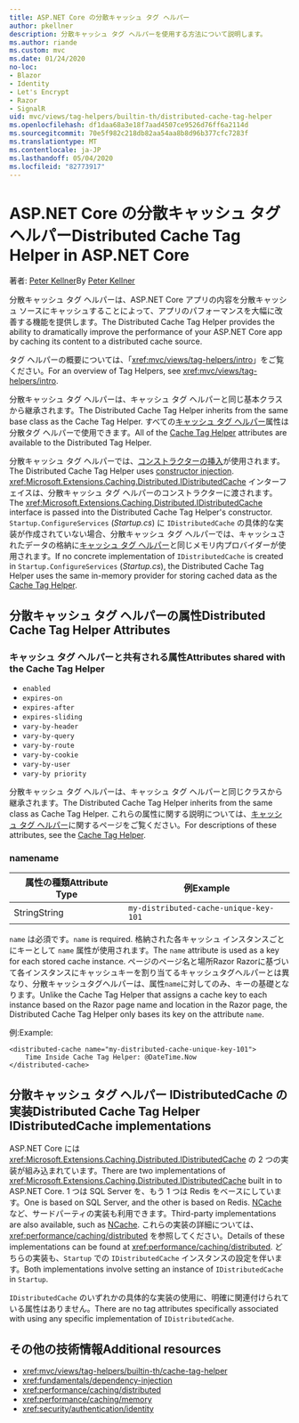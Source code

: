 ```yaml
---
title: ASP.NET Core の分散キャッシュ タグ ヘルパー
author: pkellner
description: 分散キャッシュ タグ ヘルパーを使用する方法について説明します。
ms.author: riande
ms.custom: mvc
ms.date: 01/24/2020
no-loc:
- Blazor
- Identity
- Let's Encrypt
- Razor
- SignalR
uid: mvc/views/tag-helpers/builtin-th/distributed-cache-tag-helper
ms.openlocfilehash: df1daa68a3e18f7aad4507ce9526d76ff6a2114d
ms.sourcegitcommit: 70e5f982c218db82aa54aa8b8d96b377cfc7283f
ms.translationtype: MT
ms.contentlocale: ja-JP
ms.lasthandoff: 05/04/2020
ms.locfileid: "82773917"
---
```

# <a name="distributed-cache-tag-helper-in-aspnet-core"></a><span data-ttu-id="41f6d-103">ASP.NET Core の分散キャッシュ タグ ヘルパー</span><span class="sxs-lookup"><span data-stu-id="41f6d-103">Distributed Cache Tag Helper in ASP.NET Core</span></span>

<span data-ttu-id="41f6d-104">著者: [Peter Kellner](https://peterkellner.net)</span><span class="sxs-lookup"><span data-stu-id="41f6d-104">By [Peter Kellner](https://peterkellner.net)</span></span>

<span data-ttu-id="41f6d-105">分散キャッシュ タグ ヘルパーは、ASP.NET Core アプリの内容を分散キャッシュ ソースにキャッシュすることによって、アプリのパフォーマンスを大幅に改善する機能を提供します。</span><span class="sxs-lookup"><span data-stu-id="41f6d-105">The Distributed Cache Tag Helper provides the ability to dramatically improve the performance of your ASP.NET Core app by caching its content to a distributed cache source.</span></span>

<span data-ttu-id="41f6d-106">タグ ヘルパーの概要については、「<xref:mvc/views/tag-helpers/intro>」をご覧ください。</span><span class="sxs-lookup"><span data-stu-id="41f6d-106">For an overview of Tag Helpers, see <xref:mvc/views/tag-helpers/intro>.</span></span>

<span data-ttu-id="41f6d-107">分散キャッシュ タグ ヘルパーは、キャッシュ タグ ヘルパーと同じ基本クラスから継承されます。</span><span class="sxs-lookup"><span data-stu-id="41f6d-107">The Distributed Cache Tag Helper inherits from the same base class as the Cache Tag Helper.</span></span> <span data-ttu-id="41f6d-108">すべての[キャッシュ タグ ヘルパー](xref:mvc/views/tag-helpers/builtin-th/cache-tag-helper)属性は分散タグ ヘルパーで使用できます。</span><span class="sxs-lookup"><span data-stu-id="41f6d-108">All of the [Cache Tag Helper](xref:mvc/views/tag-helpers/builtin-th/cache-tag-helper) attributes are available to the Distributed Tag Helper.</span></span>

<span data-ttu-id="41f6d-109">分散キャッシュ タグ ヘルパーでは、[コンストラクターの挿入](xref:fundamentals/dependency-injection#constructor-injection-behavior)が使用されます。</span><span class="sxs-lookup"><span data-stu-id="41f6d-109">The Distributed Cache Tag Helper uses [constructor injection](xref:fundamentals/dependency-injection#constructor-injection-behavior).</span></span> <span data-ttu-id="41f6d-110"><xref:Microsoft.Extensions.Caching.Distributed.IDistributedCache> インターフェイスは、分散キャッシュ タグ ヘルパーのコンストラクターに渡されます。</span><span class="sxs-lookup"><span data-stu-id="41f6d-110">The <xref:Microsoft.Extensions.Caching.Distributed.IDistributedCache> interface is passed into the Distributed Cache Tag Helper's constructor.</span></span> <span data-ttu-id="41f6d-111">`Startup.ConfigureServices` (*Startup.cs*) に `IDistributedCache` の具体的な実装が作成されていない場合、分散キャッシュ タグ ヘルパーでは、キャッシュされたデータの格納に[キャッシュ タグ ヘルパー](xref:mvc/views/tag-helpers/builtin-th/cache-tag-helper)と同じメモリ内プロバイダーが使用されます。</span><span class="sxs-lookup"><span data-stu-id="41f6d-111">If no concrete implementation of `IDistributedCache` is created in `Startup.ConfigureServices` (*Startup.cs*), the Distributed Cache Tag Helper uses the same in-memory provider for storing cached data as the [Cache Tag Helper](xref:mvc/views/tag-helpers/builtin-th/cache-tag-helper).</span></span>

## <a name="distributed-cache-tag-helper-attributes"></a><span data-ttu-id="41f6d-112">分散キャッシュ タグ ヘルパーの属性</span><span class="sxs-lookup"><span data-stu-id="41f6d-112">Distributed Cache Tag Helper Attributes</span></span>

### <a name="attributes-shared-with-the-cache-tag-helper"></a><span data-ttu-id="41f6d-113">キャッシュ タグ ヘルパーと共有される属性</span><span class="sxs-lookup"><span data-stu-id="41f6d-113">Attributes shared with the Cache Tag Helper</span></span>

* `enabled`
* `expires-on`
* `expires-after`
* `expires-sliding`
* `vary-by-header`
* `vary-by-query`
* `vary-by-route`
* `vary-by-cookie`
* `vary-by-user`
* `vary-by priority`

<span data-ttu-id="41f6d-114">分散キャッシュ タグ ヘルパーは、キャッシュ タグ ヘルパーと同じクラスから継承されます。</span><span class="sxs-lookup"><span data-stu-id="41f6d-114">The Distributed Cache Tag Helper inherits from the same class as Cache Tag Helper.</span></span> <span data-ttu-id="41f6d-115">これらの属性に関する説明については、[キャッシュ タグ ヘルパー](xref:mvc/views/tag-helpers/builtin-th/cache-tag-helper)に関するページをご覧ください。</span><span class="sxs-lookup"><span data-stu-id="41f6d-115">For descriptions of these attributes, see the [Cache Tag Helper](xref:mvc/views/tag-helpers/builtin-th/cache-tag-helper).</span></span>

### <a name="name"></a><span data-ttu-id="41f6d-116">name</span><span class="sxs-lookup"><span data-stu-id="41f6d-116">name</span></span>

| <span data-ttu-id="41f6d-117">属性の種類</span><span class="sxs-lookup"><span data-stu-id="41f6d-117">Attribute Type</span></span> | <span data-ttu-id="41f6d-118">例</span><span class="sxs-lookup"><span data-stu-id="41f6d-118">Example</span></span>                               |
| -------------- | ------------------------------------- |
| <span data-ttu-id="41f6d-119">String</span><span class="sxs-lookup"><span data-stu-id="41f6d-119">String</span></span>         | `my-distributed-cache-unique-key-101` |

<span data-ttu-id="41f6d-120">`name` は必須です。</span><span class="sxs-lookup"><span data-stu-id="41f6d-120">`name` is required.</span></span> <span data-ttu-id="41f6d-121">格納された各キャッシュ インスタンスごとにキーとして `name` 属性が使用されます。</span><span class="sxs-lookup"><span data-stu-id="41f6d-121">The `name` attribute is used as a key for each stored cache instance.</span></span> <span data-ttu-id="41f6d-122">ページのページ名と場所Razor Razorに基づいて各インスタンスにキャッシュキーを割り当てるキャッシュタグヘルパーとは異なり、分散キャッシュタグヘルパーは、属性`name`に対してのみ、キーの基礎となります。</span><span class="sxs-lookup"><span data-stu-id="41f6d-122">Unlike the Cache Tag Helper that assigns a cache key to each instance based on the Razor page name and location in the Razor page, the Distributed Cache Tag Helper only bases its key on the attribute `name`.</span></span>

<span data-ttu-id="41f6d-123">例:</span><span class="sxs-lookup"><span data-stu-id="41f6d-123">Example:</span></span>

```cshtml
<distributed-cache name="my-distributed-cache-unique-key-101">
    Time Inside Cache Tag Helper: @DateTime.Now
</distributed-cache>
```

## <a name="distributed-cache-tag-helper-idistributedcache-implementations"></a><span data-ttu-id="41f6d-124">分散キャッシュ タグ ヘルパー IDistributedCache の実装</span><span class="sxs-lookup"><span data-stu-id="41f6d-124">Distributed Cache Tag Helper IDistributedCache implementations</span></span>

<span data-ttu-id="41f6d-125">ASP.NET Core には <xref:Microsoft.Extensions.Caching.Distributed.IDistributedCache> の 2 つの実装が組み込まれています。</span><span class="sxs-lookup"><span data-stu-id="41f6d-125">There are two implementations of <xref:Microsoft.Extensions.Caching.Distributed.IDistributedCache> built in to ASP.NET Core.</span></span> <span data-ttu-id="41f6d-126">1 つは SQL Server を、もう 1 つは Redis をベースにしています。</span><span class="sxs-lookup"><span data-stu-id="41f6d-126">One is based on SQL Server, and the other is based on Redis.</span></span> <span data-ttu-id="41f6d-127">[NCache](http://www.alachisoft.com/ncache/aspnet-core-idistributedcache-ncache.html) など、サードパーティの実装も利用できます。</span><span class="sxs-lookup"><span data-stu-id="41f6d-127">Third-party implementations are also available, such as [NCache](http://www.alachisoft.com/ncache/aspnet-core-idistributedcache-ncache.html).</span></span> <span data-ttu-id="41f6d-128">これらの実装の詳細については、<xref:performance/caching/distributed> を参照してください。</span><span class="sxs-lookup"><span data-stu-id="41f6d-128">Details of these implementations can be found at <xref:performance/caching/distributed>.</span></span> <span data-ttu-id="41f6d-129">どちらの実装も、`Startup` での `IDistributedCache` インスタンスの設定を伴います。</span><span class="sxs-lookup"><span data-stu-id="41f6d-129">Both implementations involve setting an instance of `IDistributedCache` in `Startup`.</span></span>

<span data-ttu-id="41f6d-130">`IDistributedCache` のいずれかの具体的な実装の使用に、明確に関連付けられている属性はありません。</span><span class="sxs-lookup"><span data-stu-id="41f6d-130">There are no tag attributes specifically associated with using any specific implementation of `IDistributedCache`.</span></span>

## <a name="additional-resources"></a><span data-ttu-id="41f6d-131">その他の技術情報</span><span class="sxs-lookup"><span data-stu-id="41f6d-131">Additional resources</span></span>

* <xref:mvc/views/tag-helpers/builtin-th/cache-tag-helper>
* <xref:fundamentals/dependency-injection>
* <xref:performance/caching/distributed>
* <xref:performance/caching/memory>
* <xref:security/authentication/identity>
